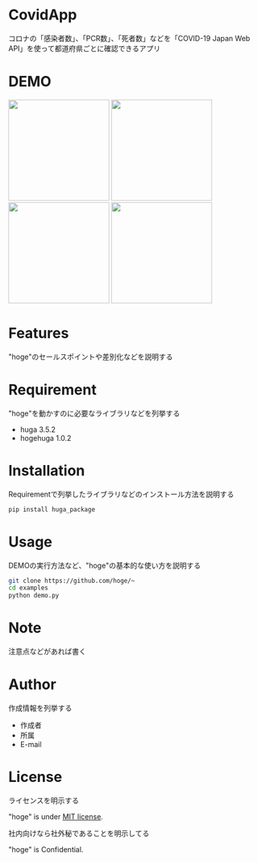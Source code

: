 # CovidApp

コロナの「感染者数」、「PCR数」、「死者数」などを「COVID-19 Japan Web API」を使って都道府県ごとに確認できるアプリ

# DEMO

<img src="https://user-images.githubusercontent.com/46737524/118427749-eab0aa80-b708-11eb-9767-46c30035ccf5.png" width="200"> <img src="https://user-images.githubusercontent.com/46737524/118428157-c43f3f00-b709-11eb-998c-76f36d9686fc.png" width="200"> <img src="" width="200"> <img src="" width="200">

# Features

"hoge"のセールスポイントや差別化などを説明する

# Requirement

"hoge"を動かすのに必要なライブラリなどを列挙する

* huga 3.5.2
* hogehuga 1.0.2

# Installation

Requirementで列挙したライブラリなどのインストール方法を説明する

```bash
pip install huga_package
```

# Usage

DEMOの実行方法など、"hoge"の基本的な使い方を説明する

```bash
git clone https://github.com/hoge/~
cd examples
python demo.py
```

# Note

注意点などがあれば書く

# Author

作成情報を列挙する

* 作成者
* 所属
* E-mail

# License
ライセンスを明示する

"hoge" is under [MIT license](https://en.wikipedia.org/wiki/MIT_License).

社内向けなら社外秘であることを明示してる

"hoge" is Confidential.
